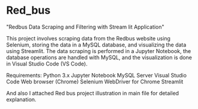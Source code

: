 # Red_bus
"Redbus Data Scraping and Filtering with Stream lit Application"

This project involves scraping data from the Redbus website using Selenium, storing the data in a MySQL database, and visualizing the data using Streamlit. The data scraping is performed in a Jupyter Notebook, the database operations are handled with MySQL, and the visualization is done in Visual Studio Code (VS Code).

Requirements:
Python 3.x
Jupyter Notebook
MySQL Server
Visual Studio Code
Web browser (Chrome)
Selenium WebDriver for Chrome
Streamlit

And also I attached Red bus project illustration in main file for detailed explanation.
